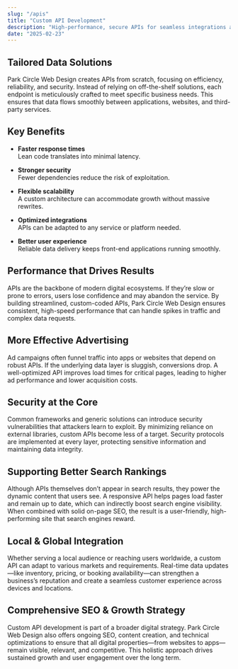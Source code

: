 ```yaml
---
slug: "/apis"
title: "Custom API Development"
description: "High-performance, secure APIs for seamless integrations and data-driven success."
date: "2025-02-23"
---
```


## Tailored Data Solutions

Park Circle Web Design creates APIs from scratch, focusing on efficiency, reliability, and security. Instead of relying on off-the-shelf solutions, each endpoint is meticulously crafted to meet specific business needs. This ensures that data flows smoothly between applications, websites, and third-party services.

## Key Benefits

- **Faster response times**  
  Lean code translates into minimal latency.

- **Stronger security**  
  Fewer dependencies reduce the risk of exploitation.

- **Flexible scalability**  
  A custom architecture can accommodate growth without massive rewrites.

- **Optimized integrations**  
  APIs can be adapted to any service or platform needed.

- **Better user experience**  
  Reliable data delivery keeps front-end applications running smoothly.

## Performance that Drives Results

APIs are the backbone of modern digital ecosystems. If they’re slow or prone to errors, users lose confidence and may abandon the service. By building streamlined, custom-coded APIs, Park Circle Web Design ensures consistent, high-speed performance that can handle spikes in traffic and complex data requests.

## More Effective Advertising

Ad campaigns often funnel traffic into apps or websites that depend on robust APIs. If the underlying data layer is sluggish, conversions drop. A well-optimized API improves load times for critical pages, leading to higher ad performance and lower acquisition costs.

## Security at the Core

Common frameworks and generic solutions can introduce security vulnerabilities that attackers learn to exploit. By minimizing reliance on external libraries, custom APIs become less of a target. Security protocols are implemented at every layer, protecting sensitive information and maintaining data integrity.

## Supporting Better Search Rankings

Although APIs themselves don’t appear in search results, they power the dynamic content that users see. A responsive API helps pages load faster and remain up to date, which can indirectly boost search engine visibility. When combined with solid on-page SEO, the result is a user-friendly, high-performing site that search engines reward.

## Local & Global Integration

Whether serving a local audience or reaching users worldwide, a custom API can adapt to various markets and requirements. Real-time data updates—like inventory, pricing, or booking availability—can strengthen a business’s reputation and create a seamless customer experience across devices and locations.

## Comprehensive SEO & Growth Strategy

Custom API development is part of a broader digital strategy. Park Circle Web Design also offers ongoing SEO, content creation, and technical optimizations to ensure that all digital properties—from websites to apps—remain visible, relevant, and competitive. This holistic approach drives sustained growth and user engagement over the long term.
